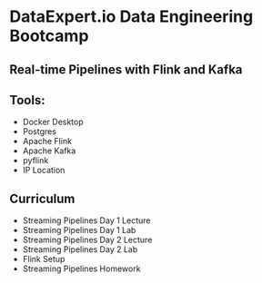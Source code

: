 #  DataExpert.io Data Engineering Bootcamp

## Real-time Pipelines with Flink and Kafka

## Tools:
- Docker Desktop
- Postgres
- Apache Flink
- Apache Kafka
- pyflink
- IP Location

## Curriculum
- Streaming Pipelines Day 1 Lecture
- Streaming Pipelines Day 1 Lab
- Streaming Pipelines Day 2 Lecture
- Streaming Pipelines Day 2 Lab
- Flink Setup
- Streaming Pipelines Homework
